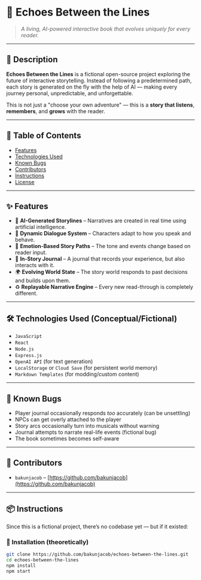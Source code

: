 # 📖 Echoes Between the Lines

> *A living, AI-powered interactive book that evolves uniquely for every reader.*

---

## 📜 Description

**Echoes Between the Lines** is a fictional open-source project exploring the future of interactive storytelling. Instead of following a predetermined path, each story is generated on the fly with the help of AI — making every journey personal, unpredictable, and unforgettable.

This is not just a "choose your own adventure" — this is a **story that listens**, **remembers**, and **grows** with the reader.

---

## 📂 Table of Contents

- [Features](#features)
- [Technologies Used](#technologies-used)
- [Known Bugs](#known-bugs)
- [Contributors](#contributors)
- [Instructions](#instructions)
- [License](#license)

---

## ✨ Features

- 🧠 **AI-Generated Storylines** – Narratives are created in real time using artificial intelligence.
- 💬 **Dynamic Dialogue System** – Characters adapt to how you speak and behave.
- 🧭 **Emotion-Based Story Paths** – The tone and events change based on reader input.
- 📜 **In-Story Journal** – A journal that records your experience, but also interacts with it.
- 🌍 **Evolving World State** – The story world responds to past decisions and builds upon them.
- ♻️ **Replayable Narrative Engine** – Every new read-through is completely different.

---

## 🛠️ Technologies Used (Conceptual/Fictional)

- `JavaScript`  
- `React`  
- `Node.js`  
- `Express.js`  
- `OpenAI API` (for text generation)  
- `LocalStorage` or `Cloud Save` (for persistent world memory)  
- `Markdown Templates` (for modding/custom content)

---

## 🐞 Known Bugs

- Player journal occasionally responds *too* accurately (can be unsettling)  
- NPCs can get overly attached to the player  
- Story arcs occasionally turn into musicals without warning  
- Journal attempts to narrate real-life events (fictional bug)  
- The book sometimes becomes self-aware  

---

## 👥 Contributors

- `bakunjacob` – [https://github.com/bakunjacob](https://github.com/bakunjacob)

---

## 📦 Instructions

Since this is a fictional project, there’s no codebase yet — but if it existed:

### 🔧 Installation (theoretically)

```bash
git clone https://github.com/bakunjacob/echoes-between-the-lines.git
cd echoes-between-the-lines
npm install
npm start
